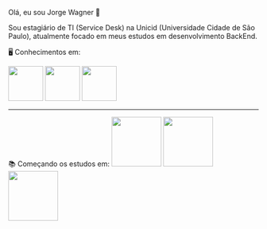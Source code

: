 Olá, eu sou Jorge Wagner 👋

Sou estagiário de TI (Service Desk) na Unicid (Universidade Cidade de São Paulo), atualmente focado em meus estudos em desenvolvimento BackEnd.

🖥️ Conhecimentos em:
<div style="display: inline;">
  <img src="https://cdn.jsdelivr.net/gh/devicons/devicon/icons/html5/html5-original.svg" width="70" height="70" />
  <img src="https://cdn.jsdelivr.net/gh/devicons/devicon/icons/css3/css3-original.svg" width="70" height="70" />
  <img src="https://cdn.jsdelivr.net/gh/devicons/devicon/icons/javascript/javascript-original.svg" width="70" height="70" />
</div>
<hr>
📚 Começando os estudos em:
<div style="display: inline;">
  <img src="https://cdn.jsdelivr.net/gh/devicons/devicon/icons/java/java-original-wordmark.svg" width="100" height="100" />
  <img src="https://img.icons8.com/fluency/100/mysql-logo.png" width="100" height="100" />
  <img src="https://img.icons8.com/color/100/nodejs.png" width="100" height="100" />
</div>
